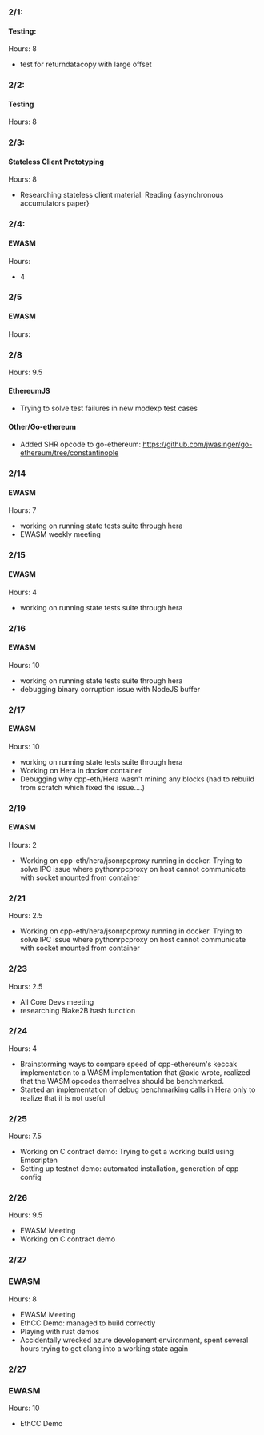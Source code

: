 ### 2/1:
#### Testing:
Hours: 8
 - test for returndatacopy with large offset

### 2/2:
#### Testing
Hours: 8

### 2/3:
#### Stateless Client Prototyping
Hours: 8
 - Researching stateless client material.  Reading {asynchronous accumulators paper}

### 2/4:
#### EWASM
Hours:
 - 4

### 2/5
#### EWASM
Hours: 

### 2/8
Hours: 9.5

#### EthereumJS
 - Trying to solve test failures in new modexp test cases

#### Other/Go-ethereum
 - Added SHR opcode to go-ethereum: https://github.com/jwasinger/go-ethereum/tree/constantinople

### 2/14
#### EWASM
Hours: 7
 - working on running state tests suite through hera
 - EWASM weekly meeting

### 2/15
#### EWASM
Hours: 4
 - working on running state tests suite through hera

### 2/16
#### EWASM
Hours: 10
 - working on running state tests suite through hera 
 - debugging binary corruption issue with NodeJS buffer

### 2/17
#### EWASM
Hours: 10
 - working on running state tests suite through hera 
 - Working on Hera in docker container
 - Debugging why cpp-eth/Hera wasn't mining any blocks (had to rebuild from scratch which fixed the issue....)

### 2/19
#### EWASM
Hours: 2
 - Working on cpp-eth/hera/jsonrpcproxy running in docker.  Trying to solve IPC issue where pythonrpcproxy on host cannot communicate with socket mounted from container

### 2/21
Hours: 2.5
 - Working on cpp-eth/hera/jsonrpcproxy running in docker.  Trying to solve IPC issue where pythonrpcproxy on host cannot communicate with socket mounted from container

### 2/23
Hours: 2.5
 - All Core Devs meeting
 - researching Blake2B hash function

### 2/24
Hours: 4
 - Brainstorming ways to compare speed of cpp-ethereum's keccak implementation to a WASM implementation that @axic wrote, realized that the WASM opcodes themselves should be benchmarked.
 - Started an implementation of debug benchmarking calls in Hera only to realize that it is not useful

### 2/25
Hours: 7.5
 - Working on C contract demo: Trying to get a working build using Emscripten
 - Setting up testnet demo: automated installation, generation of cpp config

### 2/26
Hours: 9.5
 - EWASM Meeting
 - Working on C contract demo

### 2/27
### EWASM
Hours: 8
 - EWASM Meeting
 - EthCC Demo: managed to build correctly
 - Playing with rust demos
 - Accidentally wrecked azure development environment, spent several hours trying to get clang into a working state again

### 2/27
### EWASM
Hours: 10
 - EthCC Demo
